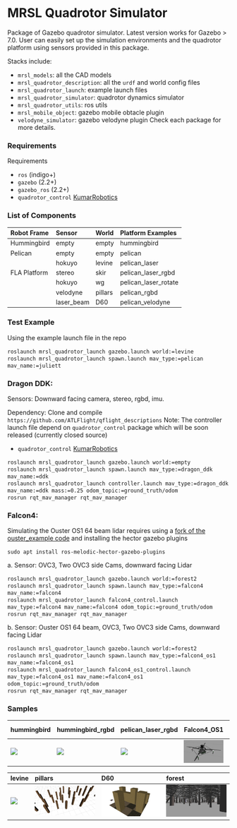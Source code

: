 MRSL Quadrotor Simulator
=============
Package of Gazebo quadrotor simulator. Latest version works for Gazebo > 7.0.
User can easily set up the simulation environments and the quadrotor platform using sensors provided in this package.

Stacks include:
  - `mrsl_models`: all the CAD models
  - `mrsl_quadrotor_description`: all the `urdf` and world config files
  - `mrsl_quadrotor_launch`: example launch files
  - `mrsl_quadrotor_simulator`: quadrotor dynamics simulator
  - `mrsl_quadrotor_utils`: ros utils
  - `mrsl_mobile_object`: gazebo mobile obtacle plugin
  - `velodyne_simulator`: gazebo velodyne plugin
Check each package for more details.

### Requirements
Requirements
 - `ros` (indigo+)
 - `gazebo` (2.2+)
 - `gazebo_ros` (2.2+)
 - `quadrotor_control` [KumarRobotics](https://github.com/KumarRobotics/quadrotor_control)

### List of Components
  Robot Frame          |  Sensor | World | Platform Examples
  :------------------- |:-----   | :-----| :-------
  Hummingbird          |  empty  | empty | hummingbird
  Pelican              |  empty  | empty | pelican
  |                    |  hokuyo | levine| pelican\_laser
  FLA Platform         |  stereo | skir  | pelican\_laser\_rgbd
  |                    |  hokuyo | wg    | pelican\_laser\_rotate
  |                    |velodyne | pillars| pelican\_rgbd
  |                    | laser\_beam | D60| pelican\_velodyne

### Test Example
Using the example launch file in the repo
```
roslaunch mrsl_quadrotor_launch gazebo.launch world:=levine
roslaunch mrsl_quadrotor_launch spawn.launch mav_type:=pelican mav_name:=juliett
```

### Dragon DDK:

Sensors: Downward facing camera, stereo, rgbd, imu.

Dependency: Clone and compile `https://github.com/ATLFlight/qflight_descriptions`
Note: The controller launch file depend on `quadrotor_control` package which will be soon released (currently closed source)
- `quadrotor_control` [KumarRobotics](https://github.com/KumarRobotics/quadrotor_control)
```
roslaunch mrsl_quadrotor_launch gazebo.launch world:=empty
roslaunch mrsl_quadrotor_launch spawn.launch mav_type:=dragon_ddk mav_name:=ddk
roslaunch mrsl_quadrotor_launch controller.launch mav_type:=dragon_ddk mav_name:=ddk mass:=0.25 odom_topic:=ground_truth/odom
rosrun rqt_mav_manager rqt_mav_manager
```

### Falcon4:

Simulating the Ouster OS1 64 beam lidar requires using a [fork of the ouster_example code](https://github.com/wilselby/ouster_example)
and installing the hector gazebo plugins
```
sudo apt install ros-melodic-hector-gazebo-plugins
```
 a. Sensor: OVC3, Two OVC3 side Cams, downward facing Lidar
```
roslaunch mrsl_quadrotor_launch gazebo.launch world:=forest2
roslaunch mrsl_quadrotor_launch spawn.launch mav_type:=falcon4 mav_name:=falcon4
roslaunch mrsl_quadrotor_launch falcon4_control.launch mav_type:=falcon4 mav_name:=falcon4 odom_topic:=ground_truth/odom
rosrun rqt_mav_manager rqt_mav_manager
```
 b. Sensor: Ouster OS1 64 beam, OVC3, Two OVC3 side Cams, downward facing Lidar
```
roslaunch mrsl_quadrotor_launch gazebo.launch world:=forest2
roslaunch mrsl_quadrotor_launch spawn.launch mav_type:=falcon4_os1 mav_name:=falcon4_os1
roslaunch mrsl_quadrotor_launch falcon4_os1_control.launch mav_type:=falcon4_os1 mav_name:=falcon4_os1 odom_topic:=ground_truth/odom
rosrun rqt_mav_manager rqt_mav_manager
```

### Samples
  hummingbird | hummingbird\_rgbd | pelican\_laser\_rgbd | Falcon4\_OS1 | mobile object
  :---------- | :-------------- | :------------------ | :----------- | :-----------
  <img src="./mrsl_models/samples/hummingbird.jpg" width="128"> | <img src="./mrsl_models/samples/hummingbird_rgbd.jpg" width="128"> | <img src="./mrsl_models/samples/pelican_laser_rgbd.jpg" width="128"> | <img src="./mrsl_models/samples/Falcon4.jpg" width="128"> | <img src="./mrsl_models/samples/mobile_object.jpg" width="128">

  levine | pillars | D60 | forest
  :---------- | :-------------- | :----------- | :-----------
  <img src="./mrsl_models/samples/levine.jpg" width="180"> | <img src="./mrsl_models/samples/pillars.png" width="180"> | <img src="./mrsl_models/samples/D60.png" width="180"> | <img src="./mrsl_models/samples/Forest.jpg" width="180">



